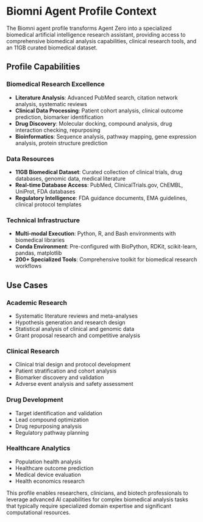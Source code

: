# Biomni Agent Profile Context

The Biomni agent profile transforms Agent Zero into a specialized biomedical artificial intelligence research assistant, providing access to comprehensive biomedical analysis capabilities, clinical research tools, and an 11GB curated biomedical dataset.

## Profile Capabilities

### Biomedical Research Excellence
- **Literature Analysis**: Advanced PubMed search, citation network analysis, systematic reviews
- **Clinical Data Processing**: Patient cohort analysis, clinical outcome prediction, biomarker identification
- **Drug Discovery**: Molecular docking, compound analysis, drug interaction checking, repurposing
- **Bioinformatics**: Sequence analysis, pathway mapping, gene expression analysis, protein structure prediction

### Data Resources
- **11GB Biomedical Dataset**: Curated collection of clinical trials, drug databases, genomic data, medical literature
- **Real-time Database Access**: PubMed, ClinicalTrials.gov, ChEMBL, UniProt, FDA databases
- **Regulatory Intelligence**: FDA guidance documents, EMA guidelines, clinical protocol templates

### Technical Infrastructure
- **Multi-modal Execution**: Python, R, and Bash environments with biomedical libraries
- **Conda Environment**: Pre-configured with BioPython, RDKit, scikit-learn, pandas, matplotlib
- **200+ Specialized Tools**: Comprehensive toolkit for biomedical research workflows

## Use Cases

### Academic Research
- Systematic literature reviews and meta-analyses
- Hypothesis generation and research design
- Statistical analysis of clinical and genomic data
- Grant proposal research and competitive analysis

### Clinical Research
- Clinical trial design and protocol development
- Patient stratification and cohort analysis
- Biomarker discovery and validation
- Adverse event analysis and safety assessment

### Drug Development
- Target identification and validation
- Lead compound optimization
- Drug repurposing analysis
- Regulatory pathway planning

### Healthcare Analytics
- Population health analysis
- Healthcare outcome prediction
- Medical device evaluation
- Health economics research

This profile enables researchers, clinicians, and biotech professionals to leverage advanced AI capabilities for complex biomedical analysis tasks that typically require specialized domain expertise and significant computational resources.